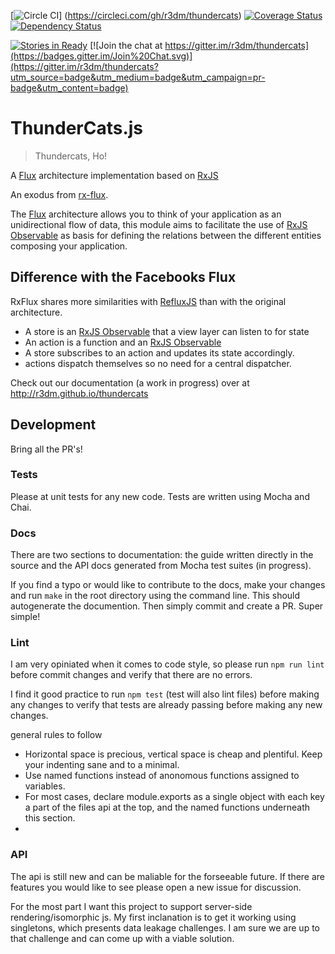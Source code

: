 [![Circle CI](https://circleci.com/gh/r3dm/thundercats.svg?style=svg)] (https://circleci.com/gh/r3dm/thundercats) [![Coverage Status](https://coveralls.io/repos/r3dm/thundercats/badge.svg)](https://coveralls.io/r/r3dm/thundercats) [![Dependency Status](https://gemnasium.com/r3dm/thundercats.svg)](https://gemnasium.com/r3dm/thundercats)

[![Stories in Ready](https://badge.waffle.io/r3dm/thundercats.png?label=ready&title=Ready)](https://waffle.io/r3dm/thundercats) [![Join the chat at https://gitter.im/r3dm/thundercats](https://badges.gitter.im/Join%20Chat.svg)](https://gitter.im/r3dm/thundercats?utm_source=badge&utm_medium=badge&utm_campaign=pr-badge&utm_content=badge) 
# ThunderCats.js

> Thundercats, Ho!

A [Flux](https://github.com/facebook/flux/) architecture implementation based on [RxJS](https://github.com/Reactive-Extensions/RxJS)

An exodus from [rx-flux](https://github.com/fdecampredon/rx-flux).

The [Flux](https://github.com/facebook/flux/) architecture allows you to think of your application as an unidirectional flow of data, this module aims to facilitate the use of [RxJS Observable](https://github.com/Reactive-Extensions/RxJS/blob/master/doc/api/core/observable.md) as basis for defining the relations between the different entities composing your application.


## Difference with the Facebooks Flux

RxFlux shares more similarities with [RefluxJS](https://github.com/spoike/refluxjs) than with the original architecture.

* A store is an [RxJS Observable](https://github.com/Reactive-Extensions/RxJS/blob/master/doc/api/core/observable.md) that a view layer can listen to for state
* An action is a function and an [RxJS Observable](https://github.com/Reactive-Extensions/RxJS/blob/master/doc/api/core/observable.md)
* A store subscribes to an action and updates its state accordingly.
* actions dispatch themselves so no need for a central dispatcher.

Check out our documentation (a work in progress) over at http://r3dm.github.io/thundercats

## Development

Bring all the PR's!

### Tests
Please at unit tests for any new code. Tests are written using Mocha and Chai.

### Docs

There are two sections to documentation: the guide written directly in the source and the API docs generated from Mocha test suites (in progress).

If you find a typo or would like to contribute to the docs, make your changes and run `make` in the root directory using the command line. This should autogenerate the documention. Then simply commit and create a PR. Super simple!

### Lint

I am very opiniated when it comes to code style, so please run `npm run lint` before commit changes and verify that there are no errors.

I find it good practice to run `npm test` (test will also lint files) before making any changes to verify that tests are already passing before making any new changes.

general rules to follow

* Horizontal space is precious, vertical space is cheap and plentiful. Keep your indenting sane and to a minimal.
* Use named functions instead of anonomous functions assigned to variables.
* For most cases, declare module.exports as a single object with each key a part of the files api at the top, and the named functions underneath this section. 
* 
### API

The api is still new and can be maliable for the forseeable future. If there are features you would like to see please open a new issue for discussion.

For the most part I want this project to support server-side rendering/isomorphic js. My first inclanation is to get it working using singletons, which presents data leakage challenges. I am sure we are up to that challenge and can come up with a viable solution.
